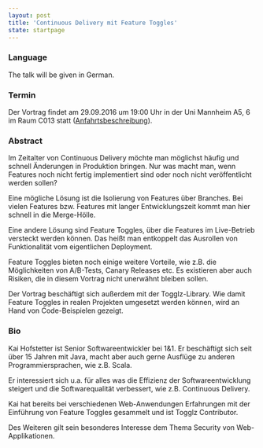 ```yaml
---
layout: post
title: 'Continuous Delivery mit Feature Toggles'
state: startpage
---
```


### Language

The talk will be given in German.

### Termin

Der Vortrag findet am 29.09.2016 um 19:00 Uhr in der Uni Mannheim A5, 6 im Raum C013 statt ([Anfahrtsbeschreibung](/getting-there)).

### Abstract

Im Zeitalter von Continuous Delivery möchte man möglichst häufig und schnell Änderungen in Produktion bringen. Nur was macht man, wenn Features noch nicht fertig implementiert sind oder noch nicht veröffentlicht werden sollen?

Eine mögliche Lösung ist die Isolierung von Features über Branches. Bei vielen Features bzw. Features mit langer Entwicklungszeit kommt man hier schnell in die Merge-Hölle.

Eine andere Lösung sind Feature Toggles, über die Features im Live-Betrieb versteckt werden können. Das heißt man entkoppelt das Ausrollen von Funktionalität vom eigentlichen Deployment.

Feature Toggles bieten noch einige weitere Vorteile, wie z.B. die Möglichkeiten von A/B-Tests, Canary Releases etc. Es existieren aber auch Risiken, die in diesem Vortrag nicht unerwähnt bleiben sollen.

Der Vortrag beschäftigt sich außerdem mit der Togglz-Library. Wie damit Feature Toggles in realen Projekten umgesetzt werden können, wird an Hand von Code-Beispielen gezeigt.


### Bio

Kai Hofstetter ist Senior Softwareentwickler bei 1&1. Er beschäftigt sich seit über 15 Jahren mit Java, macht aber auch gerne Ausflüge zu anderen Programmiersprachen, wie z.B. Scala.

Er interessiert sich u.a. für alles was die Effizienz der Softwareentwicklung steigert und die Softwarequalität verbessert, wie z.B. Continuous Delivery.

Kai hat bereits bei verschiedenen Web-Anwendungen Erfahrungen mit der Einführung von Feature Toggles gesammelt und ist Togglz Contributor.

Des Weiteren gilt sein besonderes Interesse dem Thema Security von Web-Applikationen.
